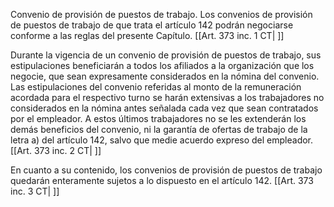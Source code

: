 Convenio de provisión de puestos de trabajo. Los convenios de provisión de puestos de trabajo de que trata el artículo 142 podrán negociarse conforme a las reglas del presente Capítulo. [[Art. 373 inc. 1 CT| ]]

Durante la vigencia de un convenio de provisión de puestos de trabajo, sus estipulaciones beneficiarán a todos los afiliados a la organización que los negocie, que sean expresamente considerados en la nómina del convenio. Las estipulaciones del convenio referidas al monto de la remuneración acordada para el respectivo turno se harán extensivas a los trabajadores no considerados en la nómina antes señalada cada vez que sean contratados por el empleador. A estos últimos trabajadores no se les extenderán los demás beneficios del convenio, ni la garantía de ofertas de trabajo de la letra a) del artículo 142, salvo que medie acuerdo expreso del empleador. [[Art. 373 inc. 2 CT| ]]

En cuanto a su contenido, los convenios de provisión de puestos de trabajo quedarán enteramente sujetos a lo dispuesto en el artículo 142. [[Art. 373 inc. 3 CT| ]]